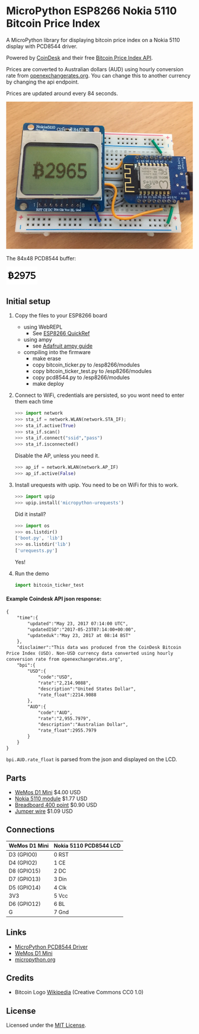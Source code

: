 # MicroPython ESP8266 Nokia 5110 Bitcoin Price Index

A MicroPython library for displaying bitcoin price index on a Nokia 5110 display with PCD8544 driver.

Powered by [CoinDesk](http://www.coindesk.com/price/) and their free [Bitcoin Price Index API](http://www.coindesk.com/api/).

Prices are converted to Australian dollars (AUD) using hourly conversion rate from [openexchangerates.org](https://openexchangerates.org/).
You can change this to another currency by changing the api endpoint.

Prices are updated around every 84 seconds.

![demo](docs/demo.jpg)

The 84x48 PCD8544 buffer:

![demo](docs/bpi-84x48.png)

## Initial setup

1. Copy the files to your ESP8266 board
	* using WebREPL
		* See [ESP8266 QuickRef](http://docs.micropython.org/en/latest/esp8266/esp8266/quickref.html#webrepl-web-browser-interactive-prompt)
	* using ampy
		* see [Adafruit ampy guide](https://learn.adafruit.com/micropython-basics-load-files-and-run-code/file-operations)
	* compiling into the firmware
		* make erase
		* copy bitcoin_ticker.py to /esp8266/modules
		* copy bitcoin_ticker_test.py to /esp8266/modules
		* copy pcd8544.py to /esp8266/modules
		* make deploy

2. Connect to WiFi, credentials are persisted, so you wont need to enter them each time

	```python
	>>> import network
	>>> sta_if = network.WLAN(network.STA_IF);
	>>> sta_if.active(True)
	>>> sta_if.scan()
	>>> sta_if.connect("ssid","pass")
	>>> sta_if.isconnected()
	```

	Disable the AP, unless you need it.

	```python
	>>> ap_if = network.WLAN(network.AP_IF)
	>>> ap_if.active(False)
	```

3. Install urequests with upip. You need to be on WiFi for this to work.

	```python
	>>> import upip
	>>> upip.install('micropython-urequests')
	```

	Did it install?

	```python
	>>> import os
	>>> os.listdir()
	['boot.py', 'lib']
	>>> os.listdir('lib')
	['urequests.py']
	```

	Yes!

4. Run the demo

	```python
	import bitcoin_ticker_test
	```

#### Example Coindesk API json response:

```
{
	"time":{
		"updated":"May 23, 2017 07:14:00 UTC",
		"updatedISO":"2017-05-23T07:14:00+00:00",
		"updateduk":"May 23, 2017 at 08:14 BST"
	},
	"disclaimer":"This data was produced from the CoinDesk Bitcoin Price Index (USD). Non-USD currency data converted using hourly conversion rate from openexchangerates.org",
	"bpi":{
		"USD":{
			"code":"USD",
			"rate":"2,214.9088",
			"description":"United States Dollar",
			"rate_float":2214.9088
		},
		"AUD":{
			"code":"AUD",
			"rate":"2,955.7979",
			"description":"Australian Dollar",
			"rate_float":2955.7979
		}
	}
}
```

`bpi.AUD.rate_float` is parsed from the json and displayed on the LCD.


## Parts

* [WeMos D1 Mini](http://www.aliexpress.com/store/product/D1-mini-Mini-NodeMcu-4M-bytes-Lua-WIFI-Internet-of-Things-development-board-based-ESP8266/1331105_32529101036.html) $4.00 USD
* [Nokia 5110 module](https://www.aliexpress.com/w/wholesale-Nokia-5110.html?groupsort=1&SortType=price_asc&g=y&SearchText=Nokia+5110) $1.77 USD
* [Breadboard 400 point](https://www.aliexpress.com/w/wholesale-breadboard.html?groupsort=1&SortType=price_asc&g=y&SearchText=Breadboard+400+point) $0.90 USD
* [Jumper wire](https://www.aliexpress.com/w/wholesale-breadboard.html?groupsort=1&SortType=price_asc&g=y&SearchText=65+breadboard+jumper+cables) $1.09 USD

## Connections

WeMos D1 Mini | Nokia 5110 PCD8544 LCD
------------- | ---------------
D3 (GPIO0)    | 0 RST
D4 (GPIO2)    | 1 CE
D8 (GPIO15)   | 2 DC
D7 (GPIO13)   | 3 Din
D5 (GPIO14)   | 4 Clk
3V3           | 5 Vcc
D6 (GPIO12)   | 6 BL
G             | 7 Gnd

## Links

* [MicroPython PCD8544 Driver](https://github.com/mcauser/micropython-pcd8544)
* [WeMos D1 Mini](https://www.wemos.cc/product/d1-mini.html)
* [micropython.org](http://micropython.org)

## Credits

* Bitcoin Logo [Wikipedia](https://commons.wikimedia.org/wiki/File:Bitcoin_logo.svg) (Creative Commons CC0 1.0)

## License

Licensed under the [MIT License](http://opensource.org/licenses/MIT).
